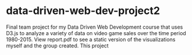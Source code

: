 # data-driven-web-dev-project2
Final team project for my Data Driven Web Development course that uses D3.js to analyze a variety of data on video game sales over the time period 1980-2015. 
View report.pdf to see a static version of the visualizations myself and the group created. This project 
